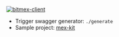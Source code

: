 [![bitmex-client](https://maven-badges.herokuapp.com/maven-central/com.github.h908714124/bitmex-client/badge.svg?style=plastic&subject=bitmex-client&color=red)](https://maven-badges.herokuapp.com/maven-central/com.github.h908714124/bitmex-client)

* Trigger swagger generator: `./generate`
* Sample project: [mex-kit](https://github.com/h908714124/mex-kit)

